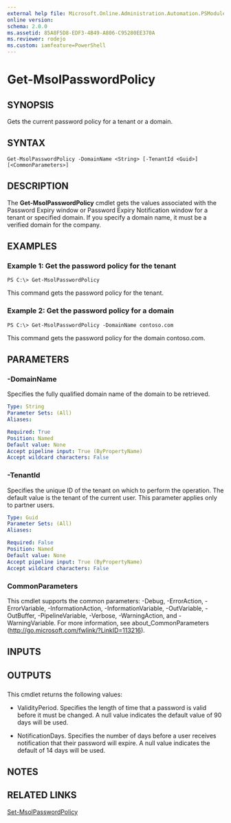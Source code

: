 ```yaml
---
external help file: Microsoft.Online.Administration.Automation.PSModule.dll-Help.xml
online version:
schema: 2.0.0
ms.assetid: 85A8F5D8-EDF3-4B49-A806-C95280EE370A
ms.reviewer: rodejo
ms.custom: iamfeature=PowerShell
---
```


# Get-MsolPasswordPolicy

## SYNOPSIS
Gets the current password policy for a tenant or a domain.

## SYNTAX

```
Get-MsolPasswordPolicy -DomainName <String> [-TenantId <Guid>] [<CommonParameters>]
```

## DESCRIPTION
The **Get-MsolPasswordPolicy** cmdlet gets the values associated with the Password Expiry window or Password Expiry Notification window for a tenant or specified domain.
If you specify a domain name, it must be a verified domain for the company.

## EXAMPLES

### Example 1: Get the password policy for the tenant
```
PS C:\> Get-MsolPasswordPolicy
```

This command gets the password policy for the tenant.

### Example 2: Get the password policy for a domain
```
PS C:\> Get-MsolPasswordPolicy -DomainName contoso.com
```

This command gets the password policy for the domain contoso.com.

## PARAMETERS

### -DomainName
Specifies the fully qualified domain name of the domain to be retrieved.

```yaml
Type: String
Parameter Sets: (All)
Aliases:

Required: True
Position: Named
Default value: None
Accept pipeline input: True (ByPropertyName)
Accept wildcard characters: False
```

### -TenantId
Specifies the unique ID of the tenant on which to perform the operation.
The default value is the tenant of the current user.
This parameter applies only to partner users.

```yaml
Type: Guid
Parameter Sets: (All)
Aliases:

Required: False
Position: Named
Default value: None
Accept pipeline input: True (ByPropertyName)
Accept wildcard characters: False
```

### CommonParameters
This cmdlet supports the common parameters: -Debug, -ErrorAction, -ErrorVariable, -InformationAction, -InformationVariable, -OutVariable, -OutBuffer, -PipelineVariable, -Verbose, -WarningAction, and -WarningVariable. For more information, see about_CommonParameters (<http://go.microsoft.com/fwlink/?LinkID=113216>).

## INPUTS

## OUTPUTS

### 
This cmdlet returns the following values:

* ValidityPeriod. Specifies the length of time that a password is valid before it must be changed.
  A null value indicates the default value of 90 days will be used.

* NotificationDays. Specifies the number of days before a user receives notification that their password will expire.
  A null value indicates the default of 14 days will be used.

## NOTES

## RELATED LINKS
[Set-MsolPasswordPolicy](./Set-MsolPasswordPolicy.md)
